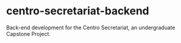 # centro-secretariat-backend
Back-end development for the Centro Secretariat, an undergraduate Capstone Project.

